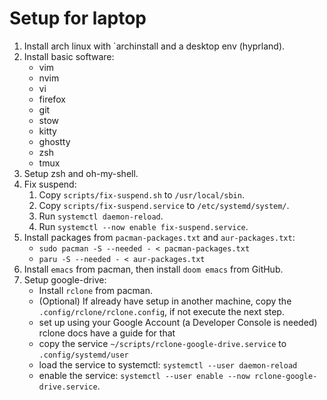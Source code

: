 # Setup for laptop

1. Install arch linux with `archinstall and a desktop env (hyprland).
1. Install basic software:
    - vim
    - nvim
    - vi
    - firefox
    - git
    - stow
    - kitty
    - ghostty
    - zsh
    - tmux
1. Setup zsh and oh-my-shell.
1. Fix suspend:
    1. Copy `scripts/fix-suspend.sh` to `/usr/local/sbin`.
    1. Copy `scripts/fix-suspend.service` to `/etc/systemd/system/`.
    1. Run `systemctl daemon-reload`.
    1. Run `systemctl --now enable fix-suspend.service`.
1. Install packages from `pacman-packages.txt` and `aur-packages.txt`:
    - `sudo pacman -S --needed - < pacman-packages.txt`
    - `paru -S --needed - < aur-packages.txt`
1. Install `emacs` from pacman, then install `doom emacs` from GitHub.
1. Setup google-drive:
    - Install `rclone` from pacman.
    - (Optional) If already have setup in another machine, copy the `.config/rclone/rclone.config`, if not execute the next step.
    - set up using your Google Account (a Developer Console is needed) rclone docs have a guide for that
    - copy the service `~/scripts/rclone-google-drive.service` to `.config/systemd/user`
    - load the service to systemctl: `systemctl --user daemon-reload`
    - enable the service: `systemctl --user enable --now rclone-google-drive.service`.
